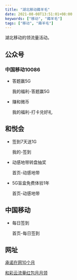 ```yaml
---
title: "湖北移动薅羊毛"
date: 2021-08-08T13:51:01+08:00
keywords: ["移动", "薅羊毛"]
tags: ["移动", "薅羊毛"]
---
```


湖北移动的领流量活动。

<!--more-->

## 公众号

### 中国移动10086

- 答题赢5G

  我的福利-答题赢5G

- 赚和微币

  我的福利-打卡兑好礼

## 和悦会

- 签到7天送1G

  我的-签到

- 动感地带转盘抽奖

  首页-动感地带

- 5G盲盒免费体验1年

  首页-动感地带

## 中国移动

- 每日签到

  首页-每日签到

## 网址

[承诺在网10个月](https://wap.hb.10086.cn/wapres/wap-h5/dobusiness/llyyb.html)

[和彩云流量红包月月领](https://hb.ac.10086.cn/hyh_release/h5/static/act/caiyun/flow)
